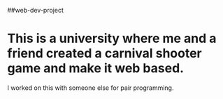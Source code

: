 ##web-dev-project

# This is a university where me and a friend created a carnival shooter game and make it web based. 

I worked on this with someone else for pair programming.
